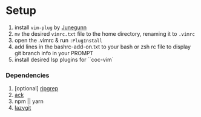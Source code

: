 # Setup

1. install `vim-plug` by [Junegunn](https://github.com/junegunn/vim-plug)
1. `mv` the desired `vimrc.txt` file to the home directory, renaming it to `.vimrc`
1. open the .vimrc & run `:PlugInstall`
1. add lines in the bashrc-add-on.txt to your bash or zsh rc file to display git branch info in your PROMPT
1. install desired lsp plugins for ``coc-vim`

### Dependencies

1. [optional] [ripgrep](https://github.com/BurntSushi/ripgrep)
1. [ack](https://beyondgrep.com/install/)
1. npm || yarn
1. [lazygit](https://github.com/jesseduffield/lazygit)
